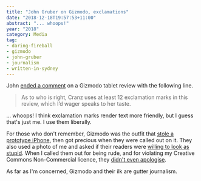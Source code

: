 ```yaml
---
title: "John Gruber on Gizmodo, exclamations"
date: "2018-12-18T19:57:53+11:00"
abstract: "... whoops!"
year: "2018"
category: Media
tag:
- daring-fireball
- gizmodo
- john-gruber
- journalism
- written-in-sydney
---
```

John [ended a comment] on a Gizmodo tablet review with the following line.

> As to who is right, Cranz uses at least 12 exclamation marks in this review, which I’d wager speaks to her taste.

... whoops! I think exclamation marks render text more friendly, but I guess that's just me. I use them liberally.

For those who don't remember, Gizmodo was the outfit that [stole a prototype iPhone], then got precious when they were called out on it. They also used a photo of me and asked if their readers were [willing to look as stupid]. When I called them out for being rude, and for violating my Creative Commons Non-Commercial licence, they [didn't even apologise].

As far as I'm concerned, Gizmodo and their ilk are gutter journalism.

[stole a prototype iPhone]: https://rubenerd.com/gizmodo-iphone-apples-fault/
[willing to look as stupid]: https://rubenerd.com/gizmodo-australia-said-i-looked-stupid/
[didn't even apologise]: https://rubenerd.com/the-giz_au-responds/
[ended a comment]: https://daringfireball.net/linked/2018/11/29/gizmodo-pixel-slate

